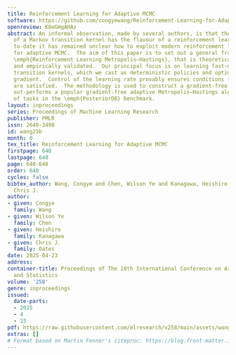 ```yaml
---
title: Reinforcement Learning for Adaptive MCMC
software: https://github.com/congyewang/Reinforcement-Learning-for-Adaptive-MCMC
openreview: K8eGHgAHAz
abstract: An informal observation, made by several authors, is that the adaptive design
  of a Markov transition kernel has the flavour of a reinforcement learning task.  Yet,
  to-date it has remained unclear how to exploit modern reinforcement learning technologies
  for adaptive MCMC.  The aim of this paper is to set out a general framework, called
  \emph{Reinforcement Learning Metropolis—Hastings}, that is theoretically supported
  and empirically validated.  Our principal focus is on learning fast-mixing Metropolis—Hastings
  transition kernels, which we cast as deterministic policies and optimise via a policy
  gradient.  Control of the learning rate provably ensures conditions for ergodicity
  are satisfied.  The methodology is used to construct a gradient-free sampler that
  out-performs a popular gradient-free adaptive Metropolis–Hastings algorithm on $\approx$90%
  of tasks in the \emph{PosteriorDB} benchmark.
layout: inproceedings
series: Proceedings of Machine Learning Research
publisher: PMLR
issn: 2640-3498
id: wang25b
month: 0
tex_title: Reinforcement Learning for Adaptive MCMC
firstpage: 640
lastpage: 648
page: 640-648
order: 640
cycles: false
bibtex_author: Wang, Congye and Chen, Wilson Ye and Kanagawa, Heishiro and Oates,
  Chris J.
author:
- given: Congye
  family: Wang
- given: Wilson Ye
  family: Chen
- given: Heishiro
  family: Kanagawa
- given: Chris J.
  family: Oates
date: 2025-04-23
address:
container-title: Proceedings of The 28th International Conference on Artificial Intelligence
  and Statistics
volume: '258'
genre: inproceedings
issued:
  date-parts:
  - 2025
  - 4
  - 23
pdf: https://raw.githubusercontent.com/mlresearch/v258/main/assets/wang25b/wang25b.pdf
extras: []
# Format based on Martin Fenner's citeproc: https://blog.front-matter.io/posts/citeproc-yaml-for-bibliographies/
---
```

